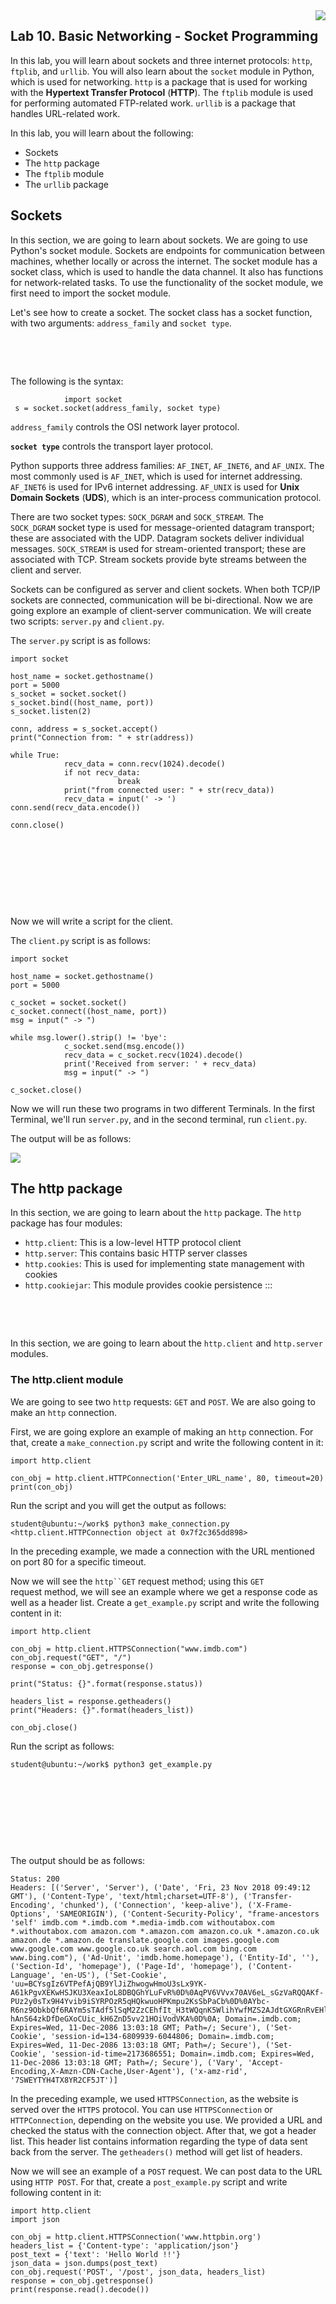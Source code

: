 <img align="right" src="./logo.png">

Lab 10. Basic Networking - Socket Programming
----------------------------------------------------------



In this lab, you will learn about sockets and three internet
protocols: `http`, `ftplib`, and `urllib`.
You will also learn about the `socket` module in Python, which
is used for networking. `http` is a package that is used for
working with the **Hypertext Transfer Protocol**
(**HTTP**). The `ftplib` module is used for
performing automated FTP-related work.
`urllib` is a package that handles URL-related work.

In this lab, you will learn about the following:


-   Sockets
-   The `http` package
-   The `ftplib` module
-   The `urllib` package



Sockets
-------------------------



In this section, we are going to learn about
sockets. We are going to use Python\'s socket module. Sockets are
endpoints for communication between machines, whether locally or across
the internet. The socket module has a socket class, which is used to
handle the data channel. It also has functions for network-related
tasks. To use the functionality of the socket module, we first need to
import the socket module.

Let\'s see how to create a socket. The socket class has a socket
function, with two arguments: `address_family` and
`socket type`.

 

 

The following is the syntax:


```
            import socket
 s = socket.socket(address_family, socket type)
```

`address_family` controls the OSI network layer protocol.

**`socket type`** controls the transport layer
protocol.

Python supports three address families: `AF_INET`,
`AF_INET6`, and `AF_UNIX`. The most commonly used is
`AF_INET`, which is used for internet addressing.
`AF_INET6` is used for IPv6 internet addressing.
`AF_UNIX` is used for **Unix Domain Sockets**
(**UDS**), which is an inter-process communication protocol.

There are two socket types: `SOCK_DGRAM` and
`SOCK_STREAM`. The `SOCK_DGRAM` socket type is used
for message-oriented datagram transport; these are associated with the
UDP. Datagram sockets deliver individual
messages. `SOCK_STREAM` is used for stream-oriented transport;
these are associated with TCP. Stream sockets provide byte streams
between the client and server.

Sockets can be configured as server and client sockets. When both TCP/IP
sockets are connected, communication will be bi-directional. Now we are
going explore an example of client-server communication. We will create
two scripts: `server.py` and `client.py`.

The `server.py` script is as follows:


```
import socket

host_name = socket.gethostname()
port = 5000
s_socket = socket.socket()
s_socket.bind((host_name, port))
s_socket.listen(2)

conn, address = s_socket.accept()
print("Connection from: " + str(address))

while True:
            recv_data = conn.recv(1024).decode()
            if not recv_data:
                        break
            print("from connected user: " + str(recv_data))
            recv_data = input(' -> ')
conn.send(recv_data.encode())

conn.close()
```

 

 

 

 

Now we will write a script for the client.

The `client.py` script is as follows:


```
import socket

host_name = socket.gethostname()
port = 5000

c_socket = socket.socket()
c_socket.connect((host_name, port))
msg = input(" -> ")

while msg.lower().strip() != 'bye':
            c_socket.send(msg.encode())
            recv_data = c_socket.recv(1024).decode()
            print('Received from server: ' + recv_data)
            msg = input(" -> ")

c_socket.close()
```

Now we will run these two programs in two
different Terminals. In the first Terminal, we\'ll run
`server.py`, and in the second terminal, run
`client.py`.

The output will be as follows:

![](./images/16.PNG)



The http package
----------------------------------



In this section, we are going to learn about
the `http` package. The `http` package has four
modules:


-   `http.client`: This is a low-level HTTP protocol client
-   `http.server`: This contains basic HTTP server classes
-   `http.cookies`: This is used for implementing state
    management with cookies
-   `http.cookiejar`: This module provides cookie persistence
:::

 

 

In this section, we are going to learn about the `http.client`
and `http.server` modules.



### The http.client module



We are going to see two `http` requests: `GET` and
`POST`. We are also going to make
an `http` connection.

First, we are going explore an example of making an `http`
connection. For that, create a `make_connection.py` script and
write the following content in it:


```
import http.client

con_obj = http.client.HTTPConnection('Enter_URL_name', 80, timeout=20)
print(con_obj)
```

Run the script and you will get the output as follows:


```
student@ubuntu:~/work$ python3 make_connection.py
<http.client.HTTPConnection object at 0x7f2c365dd898>
```

In the preceding example, we made a connection with the URL mentioned on
port 80 for a specific timeout.

Now we will see the `http``GET` request
method; using this `GET` request method, we will see an
example where we get a response code as well as a header list. Create a
`get_example.py` script and write the following content in it:


```
import http.client

con_obj = http.client.HTTPSConnection("www.imdb.com")
con_obj.request("GET", "/")
response = con_obj.getresponse()

print("Status: {}".format(response.status))

headers_list = response.getheaders()
print("Headers: {}".format(headers_list))

con_obj.close()
```

Run the script as follows:


```
student@ubuntu:~/work$ python3 get_example.py
```

 

 

 

 

The output should be as follows:


```
Status: 200
Headers: [('Server', 'Server'), ('Date', 'Fri, 23 Nov 2018 09:49:12 GMT'), ('Content-Type', 'text/html;charset=UTF-8'), ('Transfer-Encoding', 'chunked'), ('Connection', 'keep-alive'), ('X-Frame-Options', 'SAMEORIGIN'), ('Content-Security-Policy', "frame-ancestors 'self' imdb.com *.imdb.com *.media-imdb.com withoutabox.com *.withoutabox.com amazon.com *.amazon.com amazon.co.uk *.amazon.co.uk amazon.de *.amazon.de translate.google.com images.google.com www.google.com www.google.co.uk search.aol.com bing.com www.bing.com"), ('Ad-Unit', 'imdb.home.homepage'), ('Entity-Id', ''), ('Section-Id', 'homepage'), ('Page-Id', 'homepage'), ('Content-Language', 'en-US'), ('Set-Cookie', 'uu=BCYsgIz6VTPefAjQB9YlJiZhwogwHmoU3sLx9YK-A61kPgvXEKwHSJKU3XeaxIoL8DBQGhYLuFvR%0D%0AqPV6VVvx70AV6eL_sGzVaRQQAKf-PUz2y0sTx9H4Yvib9iSYRPOzR5qHQkwuoHPKmpu2KsSbPaCb%0D%0AYbc-R6nz9ObkbQf6RAYm5sTAdf5lSqM2ZzCEhfIt_H3tWQqnK5WlihYwfMZS2AJdtGXGRnRvEHlv%0D%0AyA4Dcn9NyeX44-hAnS64zkDfDeGXoCUic_kH6ZnD5vv21HOiVodVKA%0D%0A; Domain=.imdb.com; Expires=Wed, 11-Dec-2086 13:03:18 GMT; Path=/; Secure'), ('Set-Cookie', 'session-id=134-6809939-6044806; Domain=.imdb.com; Expires=Wed, 11-Dec-2086 13:03:18 GMT; Path=/; Secure'), ('Set-Cookie', 'session-id-time=2173686551; Domain=.imdb.com; Expires=Wed, 11-Dec-2086 13:03:18 GMT; Path=/; Secure'), ('Vary', 'Accept-Encoding,X-Amzn-CDN-Cache,User-Agent'), ('x-amz-rid', '7SWEYTYH4TX8YR2CF5JT')]
```

In the preceding example, we used `HTTPSConnection`, as the
website is served over the `HTTPS` protocol. You can use
`HTTPSConnection` or `HTTPConnection`, depending on
the website you use. We provided a URL and checked the status with the
connection object. After that, we got a header list. This header list
contains information regarding the type of data sent back from the
server. The `getheaders()` method will get list of headers.

Now we will see an example of a `POST` request. We can post
data to the URL using `HTTP POST`. For that, create a
`post_example.py` script and write following content in it:


```
import http.client
import json

con_obj = http.client.HTTPSConnection('www.httpbin.org')
headers_list = {'Content-type': 'application/json'}
post_text = {'text': 'Hello World !!'}
json_data = json.dumps(post_text)
con_obj.request('POST', '/post', json_data, headers_list)
response = con_obj.getresponse()
print(response.read().decode())
```

 

 

 

 

 

 

 

 

 

 

 

 

 

 

 

 

 

 

 

 

Run the script as follows:


```
student@ubuntu:~/work$ python3 post_example.py
```

You should get the following output:


```
{
 "args": {},
 "data": "{\"text\": \"Hello World !!\"}",
 "files": {},
 "form": {},
 "headers": {
    "Accept-Encoding": "identity",
    "Connection": "close",
    "Content-Length": "26",
    "Content-Type": "application/json",
    "Host": "www.httpbin.org"
  },
  "json": {
    "text": "Hello World !!"
  },
  "origin": "1.186.106.115",
  "url": "https://www.httpbin.org/post"
}
```

In the preceding example, we first created
an `HTTPSConnection` object. Next, we created a
`post_text` object, which posts `Hello World`. After
that, we wrote a `POST` request, to which we
received a response.


### The http.server module



In this section, we are going to learn about a module from
the `http` package, the `http.server` module. This
module defines the classes used for implementing
`HTTP` servers. It has two methods: `GET` and
`HEAD`. By using this module, we can share files over a
network. You can run the `http` server on any port. Make
sure the port number is greater than
`1024`. The default port number is `8000`.

You can use `http.server` as follows.

First, navigate to your desired directory and run the following command:


```
student@ubuntu:~/Desktop$ python3 -m http.server 9000
```

 

 

 

 

 

 

 

 

 

 

Now open your browser and write `localhost:9000` in your
address bar and press [*Enter*]{.emphasis}. You will get the output
following:


```
student@ubuntu:~/Desktop$ python3 -m http.server 9000
Serving HTTP on 0.0.0.0 port 9000 (http://0.0.0.0:9000/) ...
127.0.0.1 - - [23/Nov/2018 16:08:14] code 404, message File not found
127.0.0.1 - - [23/Nov/2018 16:08:14] "GET /Downloads/ HTTP/1.1" 404 -
127.0.0.1 - - [23/Nov/2018 16:08:14] code 404, message File not found
127.0.0.1 - - [23/Nov/2018 16:08:14] "GET /favicon.ico HTTP/1.1" 404 -
127.0.0.1 - - [23/Nov/2018 16:08:21] "GET / HTTP/1.1" 200 -
127.0.0.1 - - [23/Nov/2018 16:08:21] code 404, message File not found
127.0.0.1 - - [23/Nov/2018 16:08:21] "GET /favicon.ico HTTP/1.1" 404 -
127.0.0.1 - - [23/Nov/2018 16:08:26] "GET /hello/ HTTP/1.1" 200 -
127.0.0.1 - - [23/Nov/2018 16:08:26] code 404, message File not found
127.0.0.1 - - [23/Nov/2018 16:08:26] "GET /favicon.ico HTTP/1.1" 404 -
127.0.0.1 - - [23/Nov/2018 16:08:27] code 404, message File not found
127.0.0.1 - - [23/Nov/2018 16:08:27] "GET /favicon.ico HTTP/1.1" 404 -
```


The ftplib module
------------------------------------



`ftplib` is a module in Python that provides[]{#id326648258
.indexterm} all the functionality needed to perform various actions over
the FTP protocol. `ftplib` contains the FTP client class, as
well as some helper functions. Using this module, we can easily connect
to an FTP server to retrieve multiple files and process them. By
importing the `ftplib` module, we can use all the
functionality it provides.

In this section, we are going to cover how to do FTP transfers by using
the `ftplib` module. We are going see various FTP objects.



### Downloading files



In this section, we are going to learn about downloading[]{#id326648226
.indexterm} files from another machine using `ftplib`. For
that, create a `get_ftp_files.py` script and write the
following content in it:


```
import os
from ftplib import FTP

ftp = FTP('your-ftp-domain-or-ip')
with ftp:
    ftp.login('your-username','your-password')
    ftp.cwd('/home/student/work/')
    files = ftp.nlst()
    print(files)
    # Print the files
    for file in files:
        if os.path.isfile(file):
            print("Downloading..." + file)
            ftp.retrbinary("RETR " + file ,open("/home/student/testing/" + file, 'wb').write)

ftp.close()
```

Run the script as follows:


```
student@ubuntu:~/work$ python3 get_ftp_files.py
```

You should get the following output:


```
Downloading...hello
Downloading...hello.c
Downloading...sample.txt
Downloading...strip_hello
Downloading...test.py
```

In the preceding example, we retrieved multiple files from the host by
using the `ftplib` module. First, we mentioned the IP address,
username, and password of the other machine. To get all the files from
the host, we used the `ftp.nlst()` function, and to download
those files to our computer, we used the `ftp.retrbinary()`
function.


### Getting a welcome message using getwelcome():



Once an initial connection is established, a server
usually returns a welcome message. This
message comes via the `getwelcome()` function, and sometimes
includes disclaimers or helpful information
that may be relevant to the user.

Now we will see an example of `getwelcome()`. Create a
`get_welcome_msg.py` script and write the following content in
it:


```
from ftplib import FTP

ftp = FTP('your-ftp-domain-or-ip')
ftp.login('your-username','your-password')

welcome_msg = ftp.getwelcome()
print(welcome_msg)

ftp.close()
```

Run the script as follows:


```
student@ubuntu:~/work$ python3 get_welcome_msg.py
220 (vsFTPd 3.0.3)
```

In the preceding code, we first mentioned the IP address, username, and
password of the other machine. We used the `getwelcome()`
function to get information after the initial connection was
established.


### Sending commands to the server using the sendcmd() function



In this section, we are going to learn about the `sendcmd()`
function. We can use the `sendcmd()` function to send a simple
`string` command to the server to get the
String response. The client can send FTP
commands such as `STAT`, `PWD`, `RETR`,
and `STOR`. The `ftplib` module has multiple methods
that can wrap these commands. The commands
can be sent using the `sendcmd()` or `voidcmd()`
methods. As an example, we are going to send a `STAT` command
to check the status of a server.

Create a `send_command.py` script and write the following
content in it:


```
from ftplib import FTP

ftp = FTP('your-ftp-domain-or-ip')
ftp.login('your-username','your-password')

ftp.cwd('/home/student/')
s_cmd_stat = ftp.sendcmd('STAT')
print(s_cmd_stat)
print()

s_cmd_pwd = ftp.sendcmd('PWD')
print(s_cmd_pwd)
print()

ftp.close()
```

Run the script as follows:


```
student@ubuntu:~/work$ python3 send_command.py
```

 

 

You will get the following output:


```
211-FTP server status:
     Connected to ::ffff:192.168.2.109
     Logged in as student
   TYPE: ASCII
     No session bandwidth limit
     Session timeout in seconds is 300
     Control connection is plain text
     Data connections will be plain text
     At session startup, client count was 1
     vsFTPd 3.0.3 - secure, fast, stable
211 End of status

257 "/home/student" is the current directory
```

In the preceding code, we first mentioned the IP address, username, and
password of the other machine. Next, we used the `sendcmd()`
method for the `STAT` command to the other machine. Then, we
used `sendcmd()` for the `PWD` command.


The urllib package
-------------------------------------



Like `http`, `urllib` is also a package that has
various modules for working with URLs. The
`urllib` module allows you to access several websites via your
script. We can also download data, parse data, modify headers, and more
using this module.

`urllib` has a few different modules, which are listed here:


-   `urllib.request`: This is used for opening and reading
    URLs.
-   `urllib.error`: This contains exceptions raised by
    `urllib.request`.
-   `urllib.parse`: This is used for parsing URLs.
-   `urllib.robotparser`: This is used for parsing
    `robots.txt` files.
:::

In this section, we are going to learn about opening a URL using
`urllib` and how to read `html` files from the URL.
We are going to see a simple example of the use
of `urllib`. We will import `urllib.requests`. Then
we assign the opening of the URL to a variable, then we will use a
`.read()` command to read the data from the URL. 

 

 

Create a`url_requests_example.py` script and write the
following content in it:


```
import urllib.request

x = urllib.request.urlopen('https://www.imdb.com/')
print(x.read())
```

Run the script as follows:


```
student@ubuntu:~/work$ python3 url_requests_example.py
```

Here is the output:


```
b'\n\n<!DOCTYPE html>\n<html\n    xmlns:og="http://ogp.me/ns#"\n    xmlns:fb="http://www.facebook.com/2008/fbml">\n    <head>\n         \n        <meta charset="utf-8">\n        <meta http-equiv="X-UA-Compatible" content="IE=edge">\n\n    \n    \n    \n\n    \n    \n    \n\n    <meta name="apple-itunes-app" content="app-id=342792525, app-argument=imdb:///?src=mdot">\n\n\n\n        <script type="text/javascript">var IMDbTimer={starttime: new Date().getTime(),pt:\'java\'};</script>\n\n<script>\n    if (typeof uet == \'function\') {\n      uet("bb", "LoadTitle", {wb: 1});\n    }\n</script>\n  <script>(function(t){ (t.events = t.events || {})["csm_head_pre_title"] = new Date().getTime(); })(IMDbTimer);</script>\n        <title>IMDb - Movies, TV and Celebrities - IMDb</title>\n  <script>(function(t){ (t.events = t.events || {})["csm_head_post_title"] = new Date().getTime(); })(IMDbTimer);</script>\n<script>\n    if (typeof uet == \'function\') {\n      uet("be", "LoadTitle", {wb: 1});\n    }\n</script>\n<script>\n    if (typeof uex == \'function\') {\n      uex("ld", "LoadTitle", {wb: 1});\n    }\n</script>\n\n        <link rel="canonical" href="https://www.imdb.com/" />\n        <meta property="og:url" content="http://www.imdb.com/" />\n        <link rel="alternate" media="only screen and (max-width: 640px)" href="https://m.imdb.com/">\n\n<script>\n    if (typeof uet == \'function\') {\n      uet("bb", "LoadIcons", {wb: 1});\n    }\n</script>\n  <script>(function(t){ (t.events = t.events || {})["csm_head_pre_icon"] = new Date().getTime(); })(IMDbTimer);</script>\n        <link href="https://m.media-amazon.com/images/G/01/imdb/images/safari-favicon-517611381._CB483525257_.svg" mask rel="icon" sizes="any">\n        <link rel="icon" type="image/ico" href="https://m.media-amazon.com/images/G/01/imdb/images/favicon-2165806970._CB470047330_.ico" />\n        <meta name="theme-color" content="#000000" />\n        <link rel="shortcut icon" type="image/x-icon" href="https://m.media-amazon.com/images/G/01/imdb/images/desktop-favicon-2165806970._CB484110913_.ico" />\n        <link href="https://m.media-amazon.com/images/G/01/imdb/images/mobile/apple-touch-icon-web-4151659188._CB483525313_.png" rel="apple-touch-icon"> \n
```

 

 

In the preceding example, we used the `read()` method, which
returns the byte array. This prints the HTML data returned by the
`Imdb` home page in a non-human-readable format, but we can
use the HTML parser to extract some useful information from it.



### Python urllib response headers



We can get response headers by calling the `info()` function
on the response object. This returns a
dictionary, so we can also extract specific header data from the
response. Create a `url_response_header.py` script and write
the following content in it:


```
import urllib.request

x = urllib.request.urlopen('https://www.imdb.com/')
print(x.info())
```

Run the script as follows:


```
student@ubuntu:~/work$ python3 url_response_header.py
```

Here is the output:


```
Server: Server
Date: Fri, 23 Nov 2018 11:22:48 GMT
Content-Type: text/html;charset=UTF-8
Transfer-Encoding: chunked
Connection: close
X-Frame-Options: SAMEORIGIN
Content-Security-Policy: frame-ancestors 'self' imdb.com *.imdb.com *.media-imdb.com withoutabox.com *.withoutabox.com amazon.com *.amazon.com amazon.co.uk *.amazon.co.uk amazon.de *.amazon.de translate.google.com images.google.com www.google.com www.google.co.uk search.aol.com bing.com www.bing.com
Content-Language: en-US
Set-Cookie: uu=BCYsJu-IKhmmXuZWHgogzgofKfB8CXXLkNXdfKrrvsCP-RkcSn29epJviE8uRML4Xl4E7Iw9V09w%0D%0Anl3qKv1bEVJ-hHWVeDFH6BF8j_MMf8pdVA2NWzguWQ2XbKvDXFa_rK1ymzWc-Q35RCk_Z6jTj-Mk%0D%0AlEMrKkFyxbDYxLMe4hSjUo7NGrmV61LY3Aohaq7zE-ZE8a6DhgdlcLfXsILNXTkv7L3hvbxmr4An%0D%0Af73atPNPOgyLTB2S615MnlZ3QpOeNH6E2fElDYXZnsIFEAb9FW2XfQ%0D%0A; Domain=.imdb.com; Expires=Wed, 11-Dec-2086 14:36:55 GMT; Path=/; Secure
Set-Cookie: session-id=000-0000000-0000000; Domain=.imdb.com; Expires=Wed, 11-Dec-2086 14:36:55 GMT; Path=/; Secure
Set-Cookie: session-id-time=2173692168; Domain=.imdb.com; Expires=Wed, 11-Dec-2086 14:36:55 GMT; Path=/; Secure
Vary: Accept-Encoding,X-Amzn-CDN-Cache,User-Agent
x-amz-rid: GJDGQQTNA4MH7S3KJJKV
```



Summary
--------------------------



In this lab, we learned about sockets, which are used for
bi-directional client-server communication. We learned about three
internet modules: `http`, `ftplib`, and
`urllib`. The `http` package has modules for the
client and server: `http.client` and `http.server`
respectively. Using `ftplib`, we downloaded files from another
machine. We also looked at welcome messages and sending `send`
commands.

In the next lab, we\'ll be covering building and sending emails. We
will learn about message formats and adding multimedia content. Also, we
are going to learn about SMTP, POP, and IMAP servers.



Questions
----------------------------




1.  What is socket programming?
2.  What is RPC?
3.  What are the different ways to import to user-defined modules or
    files?
4.  What is the difference between a list and a tuple ?
5.  Can we have duplicate keys in a dictionary?
6.  What are the differences between the `urllib`,
    `urllib2`, and `requests` modules?



Further reading
----------------------------------




-   `ftplib`
    documentation: <https://docs.python.org/3/library/ftplib.html> 
-   `xmlrpc`
    documentation: <https://docs.python.org/3/library/xmlrpc.html> 

